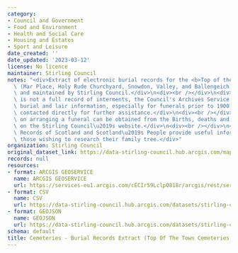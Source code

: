 ```yaml
---
category:
- Council and Government
- Food and Environment
- Health and Social Care
- Housing and Estates
- Sport and Leisure
date_created: ''
date_updated: '2023-03-12'
license: No licence
maintainer: Stirling Council
notes: "<div>Extract of electronic burial records for the <b>Top of the Town Cemeteries\
  \ (Mar Place, Holy Rude Churchyard, Snowdon, Valley, and Ballengeich)</b> managed\
  \ and maintained by Stirling Council.</div>\n<div><br /></div>\n<div>Although this\
  \ is not a full record of interments, the Council's Archives Service holds additional\
  \ burial and lair information, especially for funerals prior to 1900, and can be\
  \ contacted directly for further assistance.</div>\n<div><br /></div>\n<div>Information\
  \ on arranging a funeral can be obtained from the Births, deaths and marriages page\
  \ on the Stirling Council\u2019s website.</div>\n<div><br /></div>\n<div>National\
  \ Records of Scotland and Scotland\u2019s People provide useful information for\
  \ those wishing to research their family tree.</div>"
organization: Stirling Council
original_dataset_link: https://data-stirling-council.hub.arcgis.com/maps/stirling-council::cemeteries-burial-records-extract-top-of-the-town-cemeteries
records: null
resources:
- format: ARCGIS GEOSERVICE
  name: ARCGIS GEOSERVICE
  url: https://services-eu1.arcgis.com/cECIr59LclpO818r/arcgis/rest/services/cemeteries%20-%20burial%20records%20extract%20(top%20of%20the%20town%20cemeteries)/FeatureServer/0
- format: CSV
  name: CSV
  url: https://data-stirling-council.hub.arcgis.com/datasets/stirling-council::cemeteries-burial-records-extract-top-of-the-town-cemeteries.csv?outSR=%7B%22latestWkid%22%3A3857%2C%22wkid%22%3A102100%7D
- format: GEOJSON
  name: GEOJSON
  url: https://data-stirling-council.hub.arcgis.com/datasets/stirling-council::cemeteries-burial-records-extract-top-of-the-town-cemeteries.geojson?outSR=%7B%22latestWkid%22%3A3857%2C%22wkid%22%3A102100%7D
schema: default
title: Cemeteries - Burial Records Extract (Top Of The Town Cemeteries)
---
```

